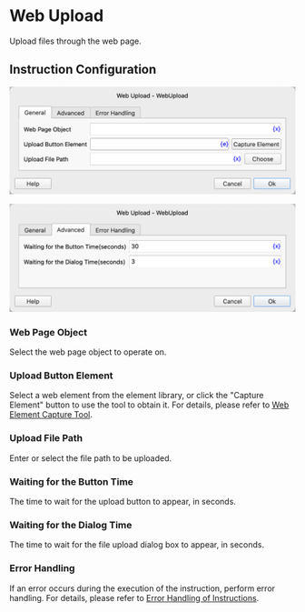 # Web Upload

Upload files through the web page.

## Instruction Configuration

![Web Page Upload General Configuration Dialog Box](web_upload_general_config.png)

![Web Page Upload Advanced Configuration Dialog Box](web_upload_advanced_config.png)

### Web Page Object

Select the web page object to operate on.

### Upload Button Element

Select a web element from the element library, or click the "Capture Element" button to use the tool to obtain it. For details, please refer to [Web Element Capture Tool](../../../manual/web_element_capture_tool.md).

### Upload File Path

Enter or select the file path to be uploaded.

### Waiting for the Button Time

The time to wait for the upload button to appear, in seconds.

### Waiting for the Dialog Time

The time to wait for the file upload dialog box to appear, in seconds.

### Error Handling

If an error occurs during the execution of the instruction, perform error handling. For details, please refer to [Error Handling of Instructions](../../../manual/error_handling.md).
